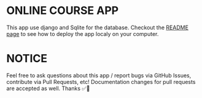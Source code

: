 
# ONLINE COURSE APP

This app use django and Sqlite for the database. Checkout the [README page](https://github.com/Freedisch/Django-app/blob/main/README.md) to see how to deploy the app localy on your computer.

# NOTICE

Feel free to ask questions about this app / report bugs via GitHub Issues, contribute via Pull Requests, etc! Documentation changes for pull requests are accepted as well.
Thanks ✅🧘
